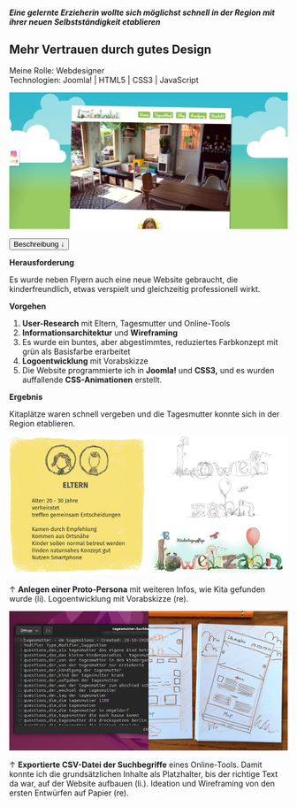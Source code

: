 ##### Eine gelernte Erzieherin wollte sich möglichst schnell in der Region mit ihrer neuen Selbstständigkeit etablieren

## Mehr Vertrauen durch gutes Design

<p style="font-size: var(--fs-small-text); line-height: var(--lh-small-text); color: var(--col-gray)">Meine Rolle: Webdesigner<br/>
Technologien: Joomla! | HTML5 | CSS3 | JavaScript</p>

![Website Kita Löwenzahn](../images/Website_Kita_Loew_web1.jpg)

<div class="description-button">
    <button>Beschreibung &darr;</button>
</div>

<div class="project-description">

**Herausforderung**

Es wurde neben Flyern auch eine neue Website gebraucht, die kinderfreundlich, etwas verspielt und gleichzeitig professionell wirkt.

**Vorgehen**

1. **User-Research** mit Eltern, Tagesmutter und Online-Tools
2. **Informationsarchitektur** und **Wireframing**
3. Es wurde ein buntes, aber abgestimmtes, reduziertes Farbkonzept mit grün als Basisfarbe erarbeitet
4. **Logoentwicklung** mit Vorabskizze
5. Die Website programmierte ich in **Joomla!** und **CSS3,** und es wurden auffallende **CSS-Animationen** erstellt.

**Ergebnis**

Kitaplätze waren schnell vergeben und die Tagesmutter konnte sich in der Region etablieren.

![Proto-Persona der Eltern/Mütter](../images/ProtopersonaLoew.jpg)

<p style="font-size: var(--fs-small-text); line-height: var(--lh-small-text)">&#8593; <strong>Anlegen einer Proto-Persona</strong> mit weiteren Infos, wie Kita gefunden wurde (li). Logoentwicklung mit Vorabskizze (re).</p>

![Suchbegriffe im Bereich Tagesmütter](../images/LoewWireframe.jpg)

<p style="font-size: var(--fs-small-text); line-height: var(--lh-small-text)">&#8593; <strong>Exportierte CSV-Datei der Suchbegriffe</strong> eines Online-Tools. Damit konnte ich die grundsätzlichen Inhalte als Platzhalter, bis der richtige Text da war, auf der Website aufbauen (li.). Ideation und Wireframing von den ersten Entwürfen auf Papier (re).</p>

</div>
